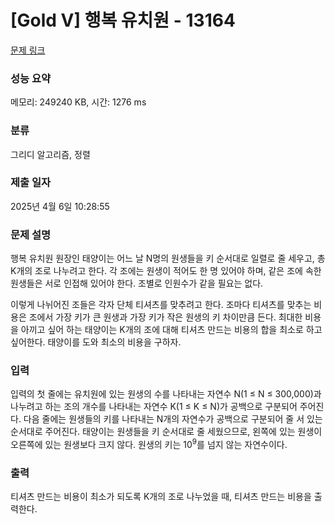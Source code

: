 # [Gold V] 행복 유치원 - 13164 

[문제 링크](https://www.acmicpc.net/problem/13164) 

### 성능 요약

메모리: 249240 KB, 시간: 1276 ms

### 분류

그리디 알고리즘, 정렬

### 제출 일자

2025년 4월 6일 10:28:55

### 문제 설명

<p>행복 유치원 원장인 태양이는 어느 날 N명의 원생들을 키 순서대로 일렬로 줄 세우고, 총 K개의 조로 나누려고 한다. 각 조에는 원생이 적어도 한 명 있어야 하며, 같은 조에 속한 원생들은 서로 인접해 있어야 한다. 조별로 인원수가 같을 필요는 없다.</p>

<p>이렇게 나뉘어진 조들은 각자 단체 티셔츠를 맞추려고 한다. 조마다 티셔츠를 맞추는 비용은 조에서 가장 키가 큰 원생과 가장 키가 작은 원생의 키 차이만큼 든다. 최대한 비용을 아끼고 싶어 하는 태양이는 K개의 조에 대해 티셔츠 만드는 비용의 합을 최소로 하고 싶어한다. 태양이를 도와 최소의 비용을 구하자.</p>

### 입력 

 <p>입력의 첫 줄에는 유치원에 있는 원생의 수를 나타내는 자연수 N(1 ≤ N ≤ 300,000)과 나누려고 하는 조의 개수를 나타내는 자연수 K(1 ≤ K ≤ N)가 공백으로 구분되어 주어진다. 다음 줄에는 원생들의 키를 나타내는 N개의 자연수가 공백으로 구분되어 줄 서 있는 순서대로 주어진다. 태양이는 원생들을 키 순서대로 줄 세웠으므로, 왼쪽에 있는 원생이 오른쪽에 있는 원생보다 크지 않다. 원생의 키는 10<sup>9</sup>를 넘지 않는 자연수이다.</p>

### 출력 

 <p>티셔츠 만드는 비용이 최소가 되도록 K개의 조로 나누었을 때, 티셔츠 만드는 비용을 출력한다.</p>

